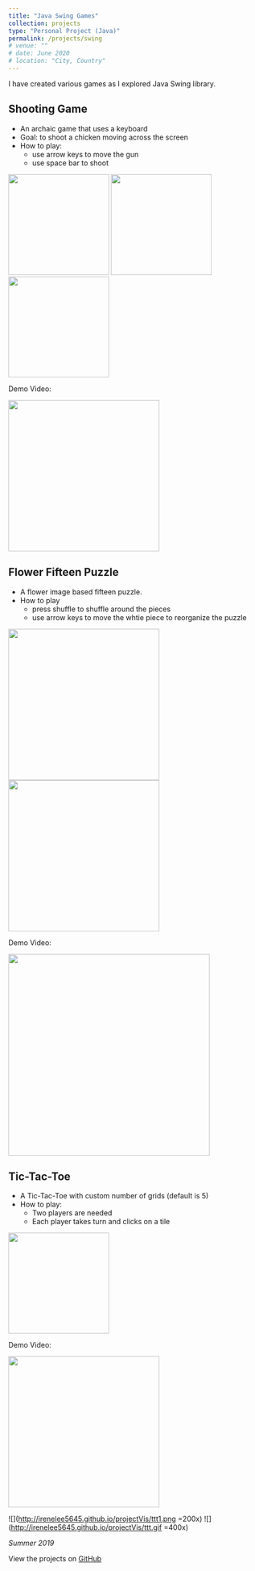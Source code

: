 ```yaml
---
title: "Java Swing Games"
collection: projects
type: "Personal Project (Java)"
permalink: /projects/swing
# venue: ""
# date: June 2020
# location: "City, Country"
---
```

I have created various games as I explored Java Swing library.

## Shooting Game
* An archaic game that uses a keyboard
* Goal: to shoot a chicken moving across the screen
* How to play:
    * use arrow keys to move the gun
    * use space bar to shoot

<img src="http://irenelee5645.github.io/projectVis/cc0.png" width="200"> <img src="http://irenelee5645.github.io/projectVis/cc2.png" width="200"> <img src="http://irenelee5645.github.io/projectVis/cc3.png" width="200">

Demo Video:

<img src="http://irenelee5645.github.io/projectVis/cc.gif" width="300">



## Flower Fifteen Puzzle
* A flower image based fifteen puzzle.
* How to play
    * press shuffle to shuffle around the pieces
    * use arrow keys to move the whtie piece to reorganize the puzzle

<img src="http://irenelee5645.github.io/projectVis/5p1.png" width="300"> <img src="http://irenelee5645.github.io/projectVis/5p2.png" width="300"> 

Demo Video:

<img src="http://irenelee5645.github.io/projectVis/5p.gif" width="400">

## Tic-Tac-Toe
* A Tic-Tac-Toe with custom number of grids (default is 5)
* How to play:
    * Two players are needed
    * Each player takes turn and clicks on a tile


<img src="http://irenelee5645.github.io/projectVis/ttt1.png" width="200"> 

Demo Video: 

<img src="http://irenelee5645.github.io/projectVis/ttt.gif" width="300">

![](http://irenelee5645.github.io/projectVis/ttt1.png =200x)
![](http://irenelee5645.github.io/projectVis/ttt.gif =400x)



*Summer 2019*

View the projects on [GitHub](https://github.com/irenelee5645/Java-Swing-Games/tree/master/Swing%20Games)
